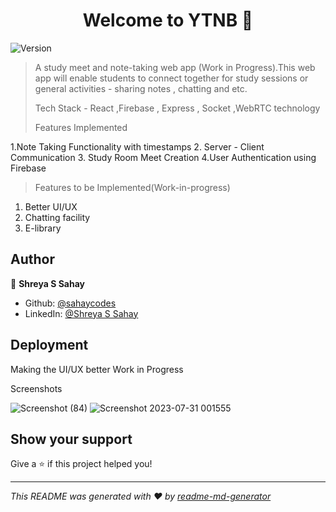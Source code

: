 <h1 align="center">Welcome to YTNB 👋</h1>
<p>
  <img alt="Version" src="https://img.shields.io/badge/version-1.0-blue.svg?cacheSeconds=2592000" />
</p>

> A study meet and note-taking web app (Work in Progress).This web app will enable students to connect together for study sessions or general activities - sharing notes , chatting and etc.
>
> Tech Stack - React ,Firebase , Express , Socket ,WebRTC technology
>
> Features Implemented

1.Note Taking Functionality with timestamps
2. Server - Client Communication
3. Study Room Meet Creation
4.User Authentication using Firebase
>
> 
> Features to be Implemented(Work-in-progress)
>
1. Better UI/UX
2. Chatting facility
3. E-library

## Author

👤 **Shreya S Sahay**

* Github: [@sahaycodes](https://github.com/sahaycodes)
* LinkedIn: [@Shreya S Sahay](https://www.linkedin.com/in/shreya-s-sahay-706490238?lipi=urn%3Ali%3Apage%3Ad_flagship3_profile_view_base_contact_details%3B2Sl64nFkRqmGpVEINlQ8DQ%3D%3D)


## Deployment

Making the UI/UX better 
Work in Progress


Screenshots 


![Screenshot (84)](https://github.com/sahaycodes/YTNB/assets/99585576/f618b99f-a0d2-45e9-97d7-01cadc0bafc1)
![Screenshot 2023-07-31 001555](https://github.com/sahaycodes/YTNB/assets/99585576/4b85ff20-f40f-4b5e-b251-38871d84b589)





## Show your support

Give a ⭐️ if this project helped you!

***
_This README was generated with ❤️ by [readme-md-generator](https://github.com/kefranabg/readme-md-generator)_
